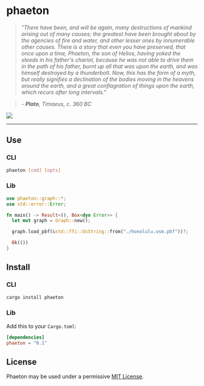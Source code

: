 # phaeton

> _"There have been, and will be again, many destructions of mankind arising out of many causes; the greatest have been brought about by the agencies of fire and water, and other lesser ones by innumerable other causes. There is a story that even you have preserved, that once upon a time, Phaeton, the son of Helios, having yoked the steeds in his father's chariot, because he was not able to drive them in the path of his father, burnt up all that was upon the earth, and was himself destroyed by a thunderbolt. Now, this has the form of a myth, but really signifies a declination of the bodies moving in the heavens around the earth, and a great conflagration of things upon the earth, which recurs after long intervals."_

> _- **Plato**, Timaeus, c. 360 BC_

![](https://i.imgur.com/f3LKXam.png)


---

## Use

### CLI

```sh
phaeton [cmd] [opts]
```

### Lib

```rust
use phaeton::graph::*;
use std::error::Error;

fn main() -> Result<(), Box<dyn Error>> {
  let mut graph = Graph::new();

  graph.load_pbf(&std::ffi::OsString::from("./honolulu.osm.pbf"))?;

  Ok(())
}
```

## Install

### CLI

```sh
cargo install phaeton
```

### Lib

Add this to your `Cargo.toml`:

```toml
[dependencies]
phaeton = "0.1"
```

## License

Phaeton may be used under a permissive [MIT License](https://opensource.org/licenses/MIT).
